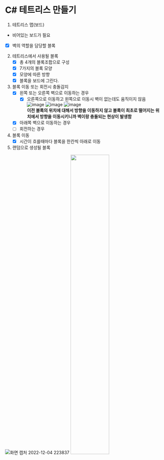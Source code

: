 # C# 테트리스 만들기

1. 테트리스 맵(보드)
- 비어있는 보드가 필요
- [x] 벽의 역할을 담당할 블록

2. 테트리스에서 사용될 블록  
    - [x] 총 4개의 블록조합으로 구성    
    - [x] 7가지의 블록 모양
    - [x] 모양에 따른 방향
    - [x] 블록을 보드에 그린다.  

3. 블록 이동 또는 회전시 충돌감지
    - [X] 왼쪽 또는 오른쪽 벽으로 이동하는 경우
      - [x] 오른쪽으로 이동하고 왼쪽으로 이동시 벽이 없는데도 움직이지 않음   
       ![image](https://user-images.githubusercontent.com/53106848/206368244-6ea5da0c-99b0-4935-a699-4e4f910c55c0.png)
       ![image](https://user-images.githubusercontent.com/53106848/206368269-4ab2fdc9-4ac0-4ab4-9880-8fb375557f94.png)
       ![image](https://user-images.githubusercontent.com/53106848/206368290-d6f6ffa1-18ec-46ee-81eb-427e0af942df.png)  
       **이전 블록의 위치에 대해서 방향을 이동하지 않고 블록이 최초로 떨어지는 위치에서 방향을 이동시키니까 벽이랑 충돌되는 현상이 발생함**
    - [X] 아래쪽 벽으로 이동하는 경우
    - [ ] 회전하는 경우

4. 블록 이동
    - [X] 시간이 흐를때마다 블록을 한칸씩 아래로 이동 

5. 랜덤으로 생성될 블록

![화면 캡처 2022-12-04 223837](https://user-images.githubusercontent.com/53106848/205493736-b49188fc-19e6-4def-bbfe-08963e8d0dd4.png)
<img width="50%" src="https://user-images.githubusercontent.com/53106848/205493726-d675153b-ee52-45a3-8267-928f43e737eb.jpg" />



